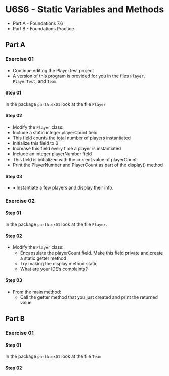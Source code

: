 # U6S6 - Static Variables and Methods

* Part A - Foundations 7.6
* Part B - Foundations Practice

## Part A

### Exercise 01

* Continue editing the PlayerTest project
* A version of this program is provided for you in the files
  `Player`, `PlayerTest`, and `Team`

#### Step 01

In the package `partA.ex01` look at the file `Player`

#### Step 02
*  Modify the `Player` class:
  * Include a static integer playerCount field
  * This field counts the total number of players instantiated
  * Initialize this field to 0
  * Increase this field every time a player is instantiated
  * Include an integer playerNumber field
  * This field is initialized with the current value of playerCount
  * Print the PlayerNumber and PlayerCount as part of the display()
  method

#### Step 03
* • Instantiate a few players and display their info.

### Exercise 02

#### Step 01

In the package `partA.ex01` look at the file `Player`.

#### Step 02
* Modify the `Player` class:
  * Encapsulate the playerCount field. Make this field private
  and create a static getter method
  * Try making the display method static
  * What are your IDE’s complaints?

#### Step 03
* From the main method:
  * Call the getter method that you just created and print the
  returned value

## Part B

### Exercise 01

#### Step 01

In the package `partA.ex01` look at the file `Team`

#### Step 02